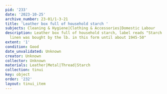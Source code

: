 ```yaml
---
pid: '233'
date: '2023-10-25'
archive_number: 23-01/1-3-21
title: 'Leather box full of household starch '
subjects: Cleaning & Hygiene|Clothing & Accessories|Domestic Labour
description: Leather box full of household starch, label reads "Starch for household
  linen was bought by the lb. in this form until about 1945-50"
extent: '1'
condition: Good
date_unvalidated: Unknown
creator: Unknown
collector: Unknown
materials: Leather|Metal|Thread|Starch
collection: tinui
key: object
order: '232'
layout: tinui_item
---
```

